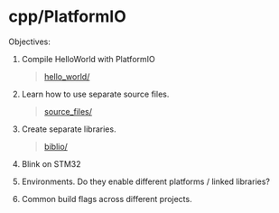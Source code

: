 # cpp/PlatformIO

Objectives:

1. Compile HelloWorld with PlatformIO

    > [hello_world/](1_hello_world/platformio.ini)

2. Learn how to use separate source files.

    > [source_files/](2_source_files/platformio.ini)

3. Create separate libraries.

    > [biblio/](3_biblio/platformio.ini)

4. Blink on STM32
5. Environments. Do they enable different platforms / linked libraries?
6. Common build flags across different projects.
